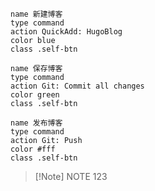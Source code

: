 
``` button
name 新建博客
type command
action QuickAdd: HugoBlog
color blue
class .self-btn
```

``` button
name 保存博客
type command
action Git: Commit all changes
color green
class .self-btn
```

``` button
name 发布博客
type command
action Git: Push
color #fff
class .self-btn
```

> [!Note] NOTE
> 123

